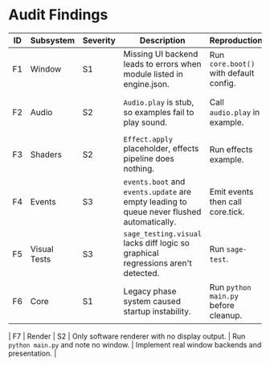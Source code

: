# Audit Findings

| ID | Subsystem | Severity | Description | Reproduction | Recommendation |
|----|-----------|----------|-------------|--------------|----------------|
| F1 | Window    | S1       | Missing UI backend leads to errors when module listed in engine.json. | Run `core.boot()` with default config. | Remove `ui` from engine.json or implement module. |
| F2 | Audio     | S2       | `Audio.play` is stub, so examples fail to play sound. | Call `audio.play` in example. | Implement basic sound playback or mark as future work. |
| F3 | Shaders   | S2       | `Effect.apply` placeholder, effects pipeline does nothing. | Run effects example. | Provide CPU implementation or disable in docs. |
| F4 | Events    | S3       | `events.boot` and `events.update` are empty leading to queue never flushed automatically. | Emit events then call core.tick. | Implement these hooks or document manual flush. |
| F5 | Visual Tests | S3 | `sage_testing.visual` lacks diff logic so graphical regressions aren't detected. | Run `sage-test`. | Implement screenshot comparison using Pillow. |
| F6 | Core | S1 | Legacy phase system caused startup instability. | Run `python main.py` before cleanup. | Rebuilt minimal core with deterministic phase registry. |

| F7 | Render | S2 | Only software renderer with no display output. | Run `python main.py` and note no window. | Implement real window backends and presentation. |
